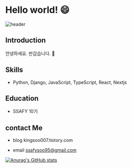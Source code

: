 

# Hello world! 😄

![header](https://capsule-render.vercel.app/api?type=wave&color=auto&height=300&section=header&text=SSAFY%2010th&fontSize=90)

## Introduction
안녕하세요. 반갑습니다. 🙉
## Skills
- Python,  Django, JavaScript, TypeScript, React, Nextjs

## Education
- SSAFY 10기 

## contact Me
- blog kingsoo007.tistory.com

- email ssafysoo95@gmail.com



[![Anurag's GitHub stats](https://github-readme-stats.vercel.app/api?username=dldydtn0805&show_icons=true&theme=radical)](https://github.com/anuraghazra/github-readme-stats)
